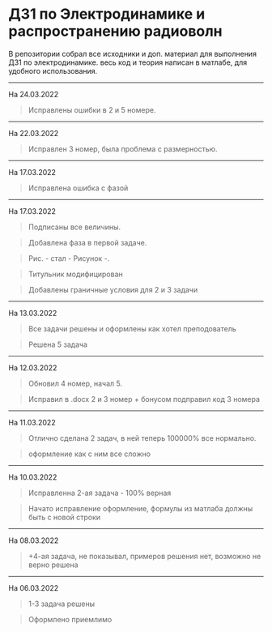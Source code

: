# ДЗ1 по Электродинамике и распространению радиоволн

В репозитории собрал все исходники и доп. материал для выполнения ДЗ1 по электродинамике. весь код и теория написан в матлабе, для удобного использования. 
___
На 24.03.2022

> Исправлены ошибки в 2 и 5 номере.
___
На 22.03.2022

> Исправлен 3 номер, была проблема с размерностью.
___
На 17.03.2022

> Исправлена ошибка с фазой
___
На 17.03.2022

> Подписаны все величины.

> Добавлена фаза в первой задаче.

> Рис. - стал - Рисунок -.

> Титульник модифицирован

> Добавлены граничные условия для 2 и 3 задачи
___
На 13.03.2022

> Все задачи решены и оформлены как хотел преподователь

> Решена 5 задача
___
На 12.03.2022

> Обновил 4 номер, начал 5.

> Исправил в .docx 2 и 3 номер + бонусом подправил код 3 номера 
___
На 11.03.2022

> Отлично сделана 2 задач, в ней теперь 100000% все нормально.

> оформление как с ним все сложно

___
На 10.03.2022

> Исправленна 2-ая задача - 100% верная

> Начато исправление оформление, формулы из матлаба должны быть с новой строки
___
На 08.03.2022

> +4-ая задача, не показывал, примеров решения нет, возможно не верно решена

___
На 06.03.2022

> 1-3 задача решены

> Оформлено приемлимо
